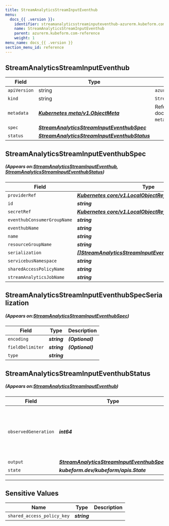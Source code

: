 ```yaml
---
title: StreamAnalyticsStreamInputEventhub
menu:
  docs_{{ .version }}:
    identifier: streamanalyticsstreaminputeventhub-azurerm.kubeform.com
    name: StreamAnalyticsStreamInputEventhub
    parent: azurerm.kubeform.com-reference
    weight: 1
menu_name: docs_{{ .version }}
section_menu_id: reference
---
```


## StreamAnalyticsStreamInputEventhub
| Field | Type | Description |
| ------ | ----- | ----------- |
| `apiVersion` | string | `azurerm.kubeform.com/v1alpha1` |
|    `kind` | string | `StreamAnalyticsStreamInputEventhub` |
| `metadata` | ***[Kubernetes meta/v1.ObjectMeta](https://kubernetes.io/docs/reference/generated/kubernetes-api/v1.13/#objectmeta-v1-meta)***|Refer to the Kubernetes API documentation for the fields of the `metadata` field.|
| `spec` | ***[StreamAnalyticsStreamInputEventhubSpec](#StreamAnalyticsStreamInputEventhubSpec)***||
| `status` | ***[StreamAnalyticsStreamInputEventhubStatus](#StreamAnalyticsStreamInputEventhubStatus)***||
## StreamAnalyticsStreamInputEventhubSpec
##### (Appears on:[StreamAnalyticsStreamInputEventhub](#StreamAnalyticsStreamInputEventhub), [StreamAnalyticsStreamInputEventhubStatus](#StreamAnalyticsStreamInputEventhubStatus))
| Field | Type | Description |
| ------ | ----- | ----------- |
| `providerRef` | ***[Kubernetes core/v1.LocalObjectReference](https://kubernetes.io/docs/reference/generated/kubernetes-api/v1.13/#localobjectreference-v1-core)***||
| `id` | ***string***||
| `secretRef` | ***[Kubernetes core/v1.LocalObjectReference](https://kubernetes.io/docs/reference/generated/kubernetes-api/v1.13/#localobjectreference-v1-core)***||
| `eventhubConsumerGroupName` | ***string***||
| `eventhubName` | ***string***||
| `name` | ***string***||
| `resourceGroupName` | ***string***||
| `serialization` | ***[[]StreamAnalyticsStreamInputEventhubSpecSerialization](#StreamAnalyticsStreamInputEventhubSpecSerialization)***||
| `servicebusNamespace` | ***string***||
| `sharedAccessPolicyName` | ***string***||
| `streamAnalyticsJobName` | ***string***||
## StreamAnalyticsStreamInputEventhubSpecSerialization
##### (Appears on:[StreamAnalyticsStreamInputEventhubSpec](#StreamAnalyticsStreamInputEventhubSpec))
| Field | Type | Description |
| ------ | ----- | ----------- |
| `encoding` | ***string***| ***(Optional)*** |
| `fieldDelimiter` | ***string***| ***(Optional)*** |
| `type` | ***string***||
## StreamAnalyticsStreamInputEventhubStatus
##### (Appears on:[StreamAnalyticsStreamInputEventhub](#StreamAnalyticsStreamInputEventhub))
| Field | Type | Description |
| ------ | ----- | ----------- |
| `observedGeneration` | ***int64***| ***(Optional)*** Resource generation, which is updated on mutation by the API Server.|
| `output` | ***[StreamAnalyticsStreamInputEventhubSpec](#StreamAnalyticsStreamInputEventhubSpec)***| ***(Optional)*** |
| `state` | ***kubeform.dev/kubeform/apis.State***| ***(Optional)*** |
---
## Sensitive Values
| Name | Type | Description |
|------|------|-------------|
| `shared_access_policy_key` | ***string*** ||
